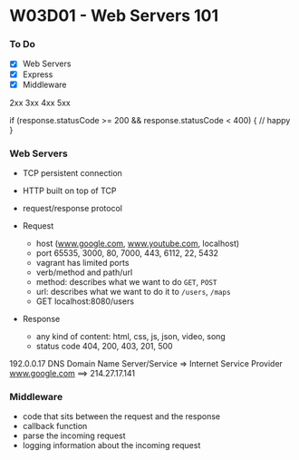# W03D01 - Web Servers 101

### To Do
- [x] Web Servers
- [x] Express
- [x] Middleware

2xx
3xx
4xx
5xx

if (response.statusCode >= 200 && response.statusCode < 400) {
  // happy
}


### Web Servers
* TCP persistent connection
* HTTP built on top of TCP
* request/response protocol

* Request
  * host (www.google.com, www.youtube.com, localhost)
  * port 65535, 3000, 80, 7000, 443, 6112, 22, 5432
  * vagrant has limited ports
  * verb/method and path/url
  * method: describes what we want to do `GET`, `POST`
  * url: describes what we want to do it to `/users`, `/maps`
  * GET localhost:8080/users
* Response
  * any kind of content: html, css, js, json, video, song
  * status code 404, 200, 403, 201, 500

192.0.0.17
DNS Domain Name Server/Service => Internet Service Provider
www.google.com ==> 214.27.17.141

### Middleware
* code that sits between the request and the response
* callback function
* parse the incoming request
* logging information about the incoming request
